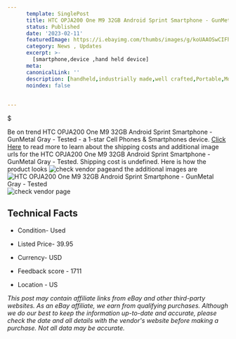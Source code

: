 ```yaml
---
      template: SinglePost
      title: HTC OPJA200 One M9 32GB Android Sprint Smartphone - GunMetal Gray - Tested
      status: Published
      date: '2023-02-11'
      featuredImage: https://i.ebayimg.com/thumbs/images/g/koUAAOSwCIFhNTyA/s-l225.jpg
      category: News , Updates
      excerpt: >-
        [smartphone,device ,hand held device]
      meta:
      canonicalLink: ''
      description: [handheld,industrially made,well crafted,Portable,Mobile,Compact,Convenient,Lightweight,Maneuverable,Man-portable,Miniature,Carriable,Hand-held,Light,Holdable,Transportable,Mobile device,Pocket-sized,On-the-go,Wireless,Cordless,Compact size,Convenient size, smartphone,device ,hand held device]
      noindex: false
      
        
---
```

$

Be on trend HTC OPJA200 One M9 32GB Android Sprint Smartphone - GunMetal Gray - Tested - a 1-star Cell Phones & Smartphones device. [Click Here](https://www.ebay.com/itm/274935498470?hash=item40036ec6e6%3Ag%3AkoUAAOSwCIFhNTyA&mkevt=1&mkcid=1&mkrid=711-53200-19255-0&campid=%253CePNCampaignId%253E&customid=%253CreferenceId%253E&toolid=10049) to read more to learn about the shipping costs and additional image urls for the HTC OPJA200 One M9 32GB Android Sprint Smartphone - GunMetal Gray - Tested. Shipping cost is undefined. Here is how the product looks ![check vendor page](https://i.ebayimg.com/thumbs/images/g/koUAAOSwCIFhNTyA/s-l225.jpg)and the additional images are![HTC OPJA200 One M9 32GB Android Sprint Smartphone - GunMetal Gray - Tested](https://i.ebayimg.com/images/g/koUAAOSwCIFhNTyA/s-l1600.jpg)![check vendor page](https://origin-galleryplus.ebayimg.com/ws/web/274935498470_2_0_1/225x225.jpg,https://origin-galleryplus.ebayimg.com/ws/web/274935498470_3_0_1/225x225.jpg,https://origin-galleryplus.ebayimg.com/ws/web/274935498470_4_0_1/225x225.jpg,https://origin-galleryplus.ebayimg.com/ws/web/274935498470_5_0_1/225x225.jpg)



 ## Technical Facts 



     
      

 - Condition- Used 


      

 - Listed Price- 39.95 


      

 - Currency- USD 


      

 - Feedback score - 1711 


      

 - Location - US 


      
      

 *_This post may contain affiliate links from eBay and other third-party websites. As an eBay affiliate, we earn from qualifying purchases. Although we do our best to keep the information up-to-date and accurate, please check the date and all details with the vendor's website before making a purchase. Not all data may be accurate._*






